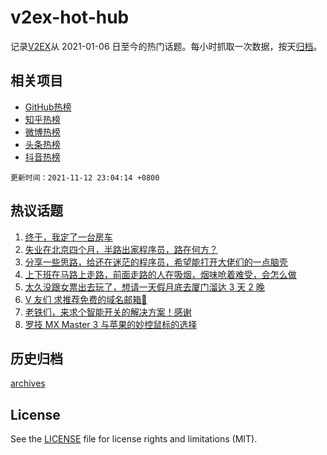 # v2ex-hot-hub

 记录[V2EX](https://www.v2ex.com/)从 2021-01-06 日至今的热门话题。每小时抓取一次数据，按天[归档](archives)。
 
 ## 相关项目

- [GitHub热榜](https://github.com/snaildev/github-hot-hub)
- [知乎热榜](https://github.com/snaildev/zhihu-hot-hub)
- [微博热榜](https://github.com/snaildev/weibo-hot-hub)
- [头条热榜](https://github.com/snaildev/toutiao-hot-hub)
- [抖音热榜](https://github.com/snaildev/douyin-hot-hub)


 `更新时间：2021-11-12 23:04:14 +0800`

## 热议话题

1. [终于，我定了一台房车](https://www.v2ex.com/t/814857)
1. [失业在北京四个月，半路出家程序员，路在何方？](https://www.v2ex.com/t/814816)
1. [分享一些思路，给还在迷茫的程序员，希望能打开大佬们的一点脑壳](https://www.v2ex.com/t/814890)
1. [上下班在马路上走路，前面走路的人在吸烟，烟味呛着难受，会怎么做](https://www.v2ex.com/t/814860)
1. [太久没跟女票出去玩了，想请一天假月底去厦门溜达 3 天 2 晚](https://www.v2ex.com/t/814871)
1. [V 友们 求推荐免费的域名邮箱🙏](https://www.v2ex.com/t/814862)
1. [老铁们，来求个智能开关的解决方案！感谢](https://www.v2ex.com/t/814833)
1. [罗技 MX Master 3 与苹果的妙控鼠标的选择](https://www.v2ex.com/t/814923)

## 历史归档

[archives](archives)

## License

See the [LICENSE](LICENSE) file for license rights and limitations (MIT).
